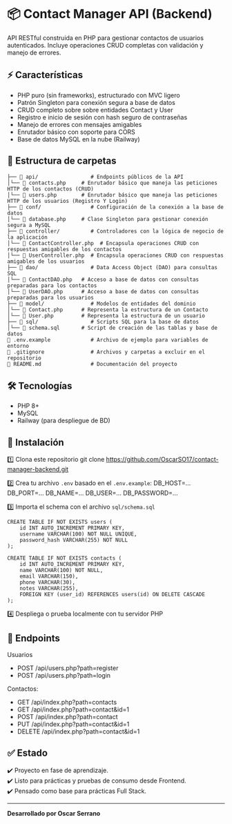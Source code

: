 # 📦 Contact Manager API (Backend)

API RESTful construida en PHP para gestionar contactos de usuarios autenticados. Incluye operaciones CRUD completas con validación y manejo de errores.

## ⚡ Características

- PHP puro (sin frameworks), estructurado con MVC ligero
- Patrón Singleton para conexión segura a base de datos
- CRUD completo sobre sobre entidades Contact y User
- Registro e inicio de sesión con hash seguro de contraseñas
- Manejo de errores con mensajes amigables
- Enrutador básico con soporte para CORS
- Base de datos MySQL en la nube (Railway)

## 📂 Estructura de carpetas

```
├── 📁 api/                 # Endpoints públicos de la API
│└── 📄 contacts.php     # Enrutador básico que maneja las peticiones HTTP de los contactos (CRUD)
│└── 📄 users.php        # Enrutador básico que maneja las peticiones HTTP de los usuarios (Registro Y Login)
├── 📁 conf/                # Configuración de la conexión a la base de datos
│└── 📄 database.php     # Clase Singleton para gestionar conexión segura a MySQL
├── 📁 controller/          # Controladores con la lógica de negocio de la aplicación
│└── 📄 ContactController.php  # Encapsula operaciones CRUD con respuestas amigables de los contactos
│└── 📄 UserController.php  # Encapsula operaciones CRUD con respuestas amigables de los usuarios
├── 📁 dao/                 # Data Access Object (DAO) para consultas SQL
│└── 📄 ContactDAO.php   # Acceso a base de datos con consultas preparadas para los contactos
│└── 📄 UserDAO.php      # Acceso a base de datos con consultas preparadas para los usuarios
├── 📁 model/               # Modelos de entidades del dominio
│└── 📄 Contact.php      # Representa la estructura de un Contacto
│└── 📄 User.php         # Representa la estructura de un usuario
├── 📁 sql/                 # Scripts SQL para la base de datos
│└── 📄 schema.sql       # Script de creación de las tablas y base de datos
📄 .env.example             # Archivo de ejemplo para variables de entorno
📄 .gitignore               # Archivos y carpetas a excluir en el repositorio
📄 README.md                # Documentación del proyecto
```

## 🛠️ Tecnologías

- PHP 8+
- MySQL
- Railway (para despliegue de BD)

## 📜 Instalación

1️⃣ Clona este repositorio
git clone https://github.com/OscarSO17/contact-manager-backend.git



2️⃣ Crea tu archivo `.env` basado en el `.env.example`:
DB_HOST=...
DB_PORT=...
DB_NAME=...
DB_USER=...
DB_PASSWORD=...


3️⃣ Importa el schema con el archivo `sql/schema.sql`

```
CREATE TABLE IF NOT EXISTS users (
    id INT AUTO_INCREMENT PRIMARY KEY,
    username VARCHAR(100) NOT NULL UNIQUE,
    password_hash VARCHAR(255) NOT NULL
);

CREATE TABLE IF NOT EXISTS contacts (
    id INT AUTO_INCREMENT PRIMARY KEY,
    name VARCHAR(100) NOT NULL,
    email VARCHAR(150),
    phone VARCHAR(30),
    notes VARCHAR(255),
    FOREIGN KEY (user_id) REFERENCES users(id) ON DELETE CASCADE
);
```

4️⃣ Despliega o prueba localmente con tu servidor PHP

## 🚀 Endpoints

Usuarios
- POST /api/users.php?path=register
- POST /api/users.php?path=login

Contactos:
- GET /api/index.php?path=contacts
- GET /api/index.php?path=contact&id=1
- POST /api/index.php?path=contact
- PUT /api/index.php?path=contact&id=1
- DELETE /api/index.php?path=contact&id=1

## ✅ Estado

✔️ Proyecto en fase de aprendizaje.  
✔️ Listo para prácticas y pruebas de consumo desde Frontend.  
✔️ Pensado como base para prácticas Full Stack.

---

**Desarrollado por Oscar Serrano**
